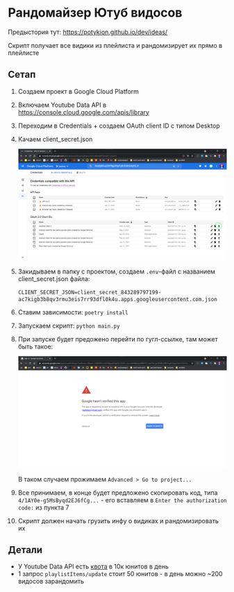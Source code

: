 # Рандомайзер Ютуб видосов

Предыстория тут: https://potykion.github.io/dev/ideas/

Скрипт получает все видики из плейлиста и рандомизирует их прямо в плейлисте

## Сетап

1. Создаем проект в Google Cloud Platform
2. Включаем Youtube Data API в https://console.cloud.google.com/apis/library
3. Переходим в Credentials + создаем OAuth client ID с типом Desktop
4. Качаем client_secret.json

   ![client secret download](img.png)

5. Закидываем в папку с проектом, создаем `.env`-файл с названием client_secret.json файла:

   ```
   CLIENT_SECRET_JSON=client_secret_843289797199-ac7kigb3b8qv3rmu3eis7rr93dfl0k4u.apps.googleusercontent.com.json
   ```

6. Ставим зависимости: `poetry install`

7. Запускаем скрипт: `python main.py`

8. При запуске будет предожено перейти по гугл-ссылке, там может быть такое:

   ![takoe](img_1.png)

   В таком случаем прожимаем `Advanced > Go to project...`

9. Все принимаем, в конце будет предложено скопировать код, типа `4/1AY0e-g5MsByqd2EJ6fCg...` - его вставляем
   в `Enter the authorization code:` из пункта 7

10. Скрипт должен начать грузить инфу о видиках и рандомизировать их

## Детали

- У Youtube Data API есть [квота](https://developers.google.com/youtube/v3/getting-started#quota) в 10к юнитов в день
- 1 запрос `playlistItems/update` стоит 50 юнитов - в день можно ~200 видосов зарандомить
